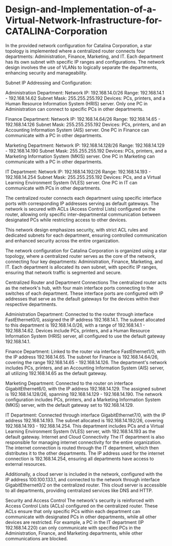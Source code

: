 # Design-and-Implementation-of-a-Virtual-Network-Infrastructure-for-CATALINA-Corporation

In the provided network configuration for Catalina Corporation, a star topology is implemented where a centralized router connects four departments: Administration, Finance, Marketing, and IT. Each department has its own subnet with specific IP ranges and configurations. The network design involves the use of VLANs to logically separate the departments, enhancing security and manageability.

Subnet IP Addressing and Configuration:

Administration Department:
Network IP: 192.168.14.0/26
Range: 192.168.14.1 - 192.168.14.62
Subnet Mask: 255.255.255.192
Devices: PCs, printers, and a Human Resource Information System (HRIS) server. Only one PC in Administration can connect to specific PCs in other departments.

Finance Department:
Network IP: 192.168.14.64/26
Range: 192.168.14.65 - 192.168.14.126
Subnet Mask: 255.255.255.192
Devices: PCs, printers, and an Accounting Information System (AIS) server. One PC in Finance can communicate with a PC in other departments.

Marketing Department:
Network IP: 192.168.14.128/26
Range: 192.168.14.129 - 192.168.14.190
Subnet Mask: 255.255.255.192
Devices: PCs, printers, and a Marketing Information System (MKIS) server. One PC in Marketing can communicate with a PC in other departments.

IT Department:
Network IP: 192.168.14.192/26
Range: 192.168.14.193 - 192.168.14.254
Subnet Mask: 255.255.255.192
Devices: PCs, and a Virtual Learning Environment System (VLES) server. One PC in IT can communicate with PCs in other departments.

The centralized router connects each department using specific interface ports with corresponding IP addresses serving as default gateways. The network is secured with ACLs (Access Control Lists) configured on the router, allowing only specific inter-departmental communication between designated PCs while restricting access to other devices.

This network design emphasizes security, with strict ACL rules and dedicated subnets for each department, ensuring controlled communication and enhanced security across the entire organization.

The network configuration for Catalina Corporation is organized using a star topology, where a centralized router serves as the core of the network, connecting four key departments: Administration, Finance, Marketing, and IT. Each department is allocated its own subnet, with specific IP ranges, ensuring that network traffic is segmented and secure.

Centralized Router and Department Connections
The centralized router acts as the network's hub, with four main interface ports connecting to the switches of each department. These interface ports are configured with IP addresses that serve as the default gateways for the devices within their respective departments.

Administration Department:
Connected to the router through interface FastEthernet0/0, assigned the IP address 192.168.14.1.
The subnet allocated to this department is 192.168.14.0/26, with a range of 192.168.14.1 - 192.168.14.62.
Devices include PCs, printers, and a Human Resource Information System (HRIS) server, all configured to use the default gateway 192.168.14.1.

Finance Department:
Linked to the router via interface FastEthernet1/0, with the IP address 192.168.14.65.
The subnet for Finance is 192.168.14.64/26, covering the range 192.168.14.65 - 192.168.14.126.
The department's network includes PCs, printers, and an Accounting Information System (AIS) server, all utilizing 192.168.14.65 as the default gateway.

Marketing Department:
Connected to the router on interface GigabitEthernet6/0, with the IP address 192.168.14.129.
The assigned subnet is 192.168.14.128/26, spanning 192.168.14.129 - 192.168.14.190.
The network configuration includes PCs, printers, and a Marketing Information System (MKIS) server, with the default gateway set to 192.168.14.129.

IT Department:
Connected through interface GigabitEthernet7/0, with the IP address 192.168.14.193.
The subnet allocated is 192.168.14.192/26, covering 192.168.14.193 - 192.168.14.254.
This department includes PCs and a Virtual Learning Environment System (VLES) server, with 192.168.14.193 as the default gateway.
Internet and Cloud Connectivity
The IT department is also responsible for managing internet connectivity for the entire organization. The internet connection is routed through the IT department, which then distributes it to the other departments. The IP address used for the internet connection is 192.168.14.254, ensuring all departments have access to external resources.

Additionally, a cloud server is included in the network, configured with the IP address 100.100.133.1, and connected to the network through interface GigabitEthernet0/2 on the centralized router. This cloud server is accessible to all departments, providing centralized services like DNS and HTTP.

Security and Access Control
The network's security is reinforced with Access Control Lists (ACLs) configured on the centralized router. These ACLs ensure that only specific PCs within each department can communicate with designated PCs in other departments, while all other devices are restricted. For example, a PC in the IT department (IP 192.168.14.220) can only communicate with specified PCs in the Administration, Finance, and Marketing departments, while other communications are blocked.

